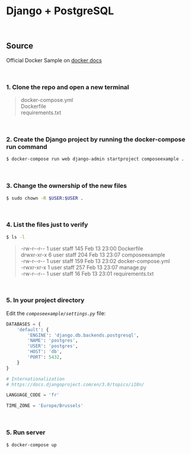 # Django + PostgreSQL

<br>

## Source
Official Docker Sample on [docker docs](https://docs.docker.com/compose/django/)

<br>

### 1. Clone the repo and open a new terminal
> docker-compose.yml<br>
> Dockerfile<br>
> requirements.txt

<br>

### 2. Create the Django project by running the docker-compose run command
``` bash
$ docker-compose run web django-admin startproject composeexample .
```

<br>

### 3. Change the ownership of the new files
``` bash
$ sudo chown -R $USER:$USER .
```

<br>

### 4. List the files just to verify
``` bash
$ ls -l
```
> -rw-r--r--  1 user  staff  145 Feb 13 23:00 Dockerfile<br>
> drwxr-xr-x  6 user  staff  204 Feb 13 23:07 composeexample<br>
> -rw-r--r--  1 user  staff  159 Feb 13 23:02 docker-compose.yml<br>
> -rwxr-xr-x  1 user  staff  257 Feb 13 23:07 manage.py<br>
> -rw-r--r--  1 user  staff   16 Feb 13 23:01 requirements.txt

<br>

### 5. In your project directory
Edit the *`composeexample/settings.py`* file:

``` python
DATABASES = {
    'default': {
        'ENGINE': 'django.db.backends.postgresql',
        'NAME': 'postgres',
        'USER': 'postgres',
        'HOST': 'db',
        'PORT': 5432,
    }
}

# Internationalization
# https://docs.djangoproject.com/en/3.0/topics/i18n/

LANGUAGE_CODE = 'fr'

TIME_ZONE = 'Europe/Brussels'
```

<br>

### 5. Run server
``` bash
$ docker-compose up
```
